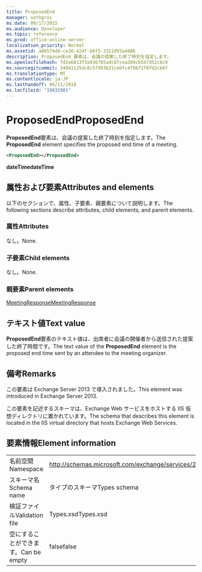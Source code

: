 ```yaml
---
title: ProposedEnd
manager: sethgros
ms.date: 09/17/2015
ms.audience: Developer
ms.topic: reference
ms.prod: office-online-server
localization_priority: Normal
ms.assetid: a8b574dd-ce26-424f-b0f5-3311d93a4806
description: ProposedEnd 要素は、会議の提案した終了時刻を指定します。
ms.openlocfilehash: fd2a6813f3a936785adc8fcea289cb547d52c8c0
ms.sourcegitcommit: 34041125dc8c5f993b21cebfc4f8b72f0fd2cb6f
ms.translationtype: MT
ms.contentlocale: ja-JP
ms.lasthandoff: 06/11/2018
ms.locfileid: "19832901"
---
```

# <a name="proposedend"></a><span data-ttu-id="3e577-103">ProposedEnd</span><span class="sxs-lookup"><span data-stu-id="3e577-103">ProposedEnd</span></span>

<span data-ttu-id="3e577-104">**ProposedEnd**要素は、会議の提案した終了時刻を指定します。</span><span class="sxs-lookup"><span data-stu-id="3e577-104">The **ProposedEnd** element specifies the proposed end time of a meeting.</span></span> 
  
```XML
<ProposedEnd></ProposedEnd>
```

 <span data-ttu-id="3e577-105">**dateTime**</span><span class="sxs-lookup"><span data-stu-id="3e577-105">**dateTime**</span></span>
## <a name="attributes-and-elements"></a><span data-ttu-id="3e577-106">属性および要素</span><span class="sxs-lookup"><span data-stu-id="3e577-106">Attributes and elements</span></span>

<span data-ttu-id="3e577-107">以下のセクションで、属性、子要素、親要素について説明します。</span><span class="sxs-lookup"><span data-stu-id="3e577-107">The following sections describe attributes, child elements, and parent elements.</span></span>
  
### <a name="attributes"></a><span data-ttu-id="3e577-108">属性</span><span class="sxs-lookup"><span data-stu-id="3e577-108">Attributes</span></span>

<span data-ttu-id="3e577-109">なし。</span><span class="sxs-lookup"><span data-stu-id="3e577-109">None.</span></span>
  
### <a name="child-elements"></a><span data-ttu-id="3e577-110">子要素</span><span class="sxs-lookup"><span data-stu-id="3e577-110">Child elements</span></span>

<span data-ttu-id="3e577-111">なし。</span><span class="sxs-lookup"><span data-stu-id="3e577-111">None.</span></span>
  
### <a name="parent-elements"></a><span data-ttu-id="3e577-112">親要素</span><span class="sxs-lookup"><span data-stu-id="3e577-112">Parent elements</span></span>

[<span data-ttu-id="3e577-113">MeetingResponse</span><span class="sxs-lookup"><span data-stu-id="3e577-113">MeetingResponse</span></span>](meetingresponse.md)
  
## <a name="text-value"></a><span data-ttu-id="3e577-114">テキスト値</span><span class="sxs-lookup"><span data-stu-id="3e577-114">Text value</span></span>

<span data-ttu-id="3e577-115">**ProposedEnd**要素のテキスト値は、出席者に会議の開催者から送信された提案した終了時間です。</span><span class="sxs-lookup"><span data-stu-id="3e577-115">The text value of the **ProposedEnd** element is the proposed end time sent by an attendee to the meeting organizer.</span></span> 
  
## <a name="remarks"></a><span data-ttu-id="3e577-116">備考</span><span class="sxs-lookup"><span data-stu-id="3e577-116">Remarks</span></span>

<span data-ttu-id="3e577-117">この要素は Exchange Server 2013 で導入されました。</span><span class="sxs-lookup"><span data-stu-id="3e577-117">This element was introduced in Exchange Server 2013.</span></span>
  
<span data-ttu-id="3e577-118">この要素を記述するスキーマは、Exchange Web サービスをホストする IIS 仮想ディレクトリに置かれています。</span><span class="sxs-lookup"><span data-stu-id="3e577-118">The schema that describes this element is located in the IIS virtual directory that hosts Exchange Web Services.</span></span>
  
## <a name="element-information"></a><span data-ttu-id="3e577-119">要素情報</span><span class="sxs-lookup"><span data-stu-id="3e577-119">Element information</span></span>

|||
|:-----|:-----|
|<span data-ttu-id="3e577-120">名前空間</span><span class="sxs-lookup"><span data-stu-id="3e577-120">Namespace</span></span>  <br/> |http://schemas.microsoft.com/exchange/services/2006/types  <br/> |
|<span data-ttu-id="3e577-121">スキーマ名</span><span class="sxs-lookup"><span data-stu-id="3e577-121">Schema name</span></span>  <br/> |<span data-ttu-id="3e577-122">タイプのスキーマ</span><span class="sxs-lookup"><span data-stu-id="3e577-122">Types schema</span></span>  <br/> |
|<span data-ttu-id="3e577-123">検証ファイル</span><span class="sxs-lookup"><span data-stu-id="3e577-123">Validation file</span></span>  <br/> |<span data-ttu-id="3e577-124">Types.xsd</span><span class="sxs-lookup"><span data-stu-id="3e577-124">Types.xsd</span></span>  <br/> |
|<span data-ttu-id="3e577-125">空にすることができます。</span><span class="sxs-lookup"><span data-stu-id="3e577-125">Can be empty</span></span>  <br/> |<span data-ttu-id="3e577-126">false</span><span class="sxs-lookup"><span data-stu-id="3e577-126">false</span></span>  <br/> |
   

